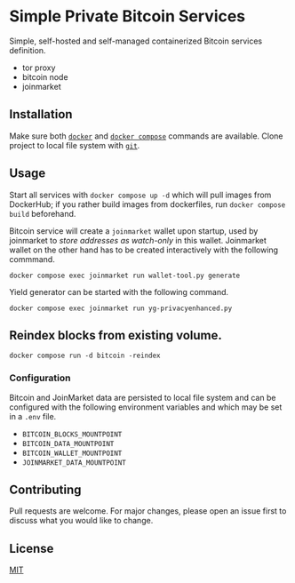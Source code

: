 # Simple Private Bitcoin Services

Simple, self-hosted and self-managed containerized Bitcoin services definition.

* tor proxy
* bitcoin node
* joinmarket

## Installation

Make sure both [`docker`](https://www.docker.com/get-started) and [`docker compose`](https://docs.docker.com/compose/cli-command/#installing-compose-v2) commands are available.
Clone project to local file system with [`git`](https://git-scm.com/).

## Usage

Start all services with `docker compose up -d` which will pull images from DockerHub; if you rather build images from dockerfiles, run `docker compose build` beforehand. 

Bitcoin service will create a `joinmarket` wallet upon startup, used by joinmarket to _store addresses as watch-only_ in this wallet.
Joinmarket wallet on the other hand has to be created interactively with the following commmand.

```shell
docker compose exec joinmarket run wallet-tool.py generate
```

Yield generator can be started with the following command.

```shell
docker compose exec joinmarket run yg-privacyenhanced.py
```

## Reindex blocks from existing volume.

```shell
docker compose run -d bitcoin -reindex
```

### Configuration

Bitcoin and JoinMarket data are persisted to local file system and can be configured with the following environment variables and which may be set in a `.env` file.

* `BITCOIN_BLOCKS_MOUNTPOINT`
* `BITCOIN_DATA_MOUNTPOINT`
* `BITCOIN_WALLET_MOUNTPOINT`
* `JOINMARKET_DATA_MOUNTPOINT`

## Contributing

Pull requests are welcome. For major changes, please open an issue first to discuss what you would like to change.

## License

[MIT](https://choosealicense.com/licenses/mit/)
